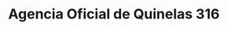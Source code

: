 ---
title: "Agencia Oficial de Quinelas 316"
url: /montecarlo/agencia-oficial-de-quinelas-316/
shop: lotería
---